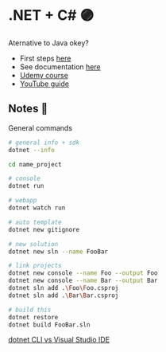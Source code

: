 # .NET + C# :purple_circle:

Aternative to Java okey?

- First steps [here](https://dotnet.microsoft.com/learn/dotnet/hello-world-tutorial/intro)
- See documentation [here](https://docs.microsoft.com/en-us/dotnet/csharp/)
- [Udemy course](https://www.udemy.com/course/c-sharp-para-principiantes)
- [YouTube guide](https://www.youtube.com/watch?v=xXd-44d_xgc)


## Notes :pushpin:

General commands
```sh
# general info + sdk
dotnet --info

cd name_project

# console
dotnet run 

# webapp
dotnet watch run

# auto template
dotnet new gitignore
```

```sh
# new solution
dotnet new sln --name FooBar

# link projects
dotnet new console --name Foo --output Foo
dotnet new console --name Bar --output Bar
dotnet sln add .\Foo\Foo.csproj
dotnet sln add .\Bar\Bar.csproj

# build this
dotnet restore
dotnet build FooBar.sln
```

[dotnet CLI vs Visual Studio IDE](https://stackoverflow.com/questions/42730877/net-core-when-to-use-dotnet-new-sln)